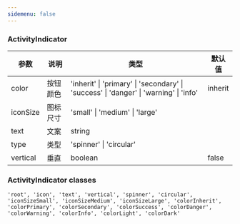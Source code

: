 ```yaml
---
sidemenu: false
---
```


### ActivityIndicator

| 参数	|说明	|类型	|默认值
| --- | --- | --- | ---
| color | 按钮颜色 | 'inherit' \| 'primary' \| 'secondary' \| 'success' \| 'danger' \| 'warning' \| 'info' | inherit
| iconSize | 图标尺寸 | 'small' \| 'medium' \| 'large' |
| text | 文案 | string |
| type | 类型 | 'spinner' \| 'circular' |
| vertical | 垂直 | boolean | false

### ActivityIndicator classes

```
'root', 'icon', 'text', 'vertical', 'spinner', 'circular', 'iconSizeSmall', 'iconSizeMedium', 'iconSizeLarge', 'colorInherit', 'colorPrimary', 'colorSecondary', 'colorSuccess', 'colorDanger', 'colorWarning', 'colorInfo', 'colorLight', 'colorDark'
```
